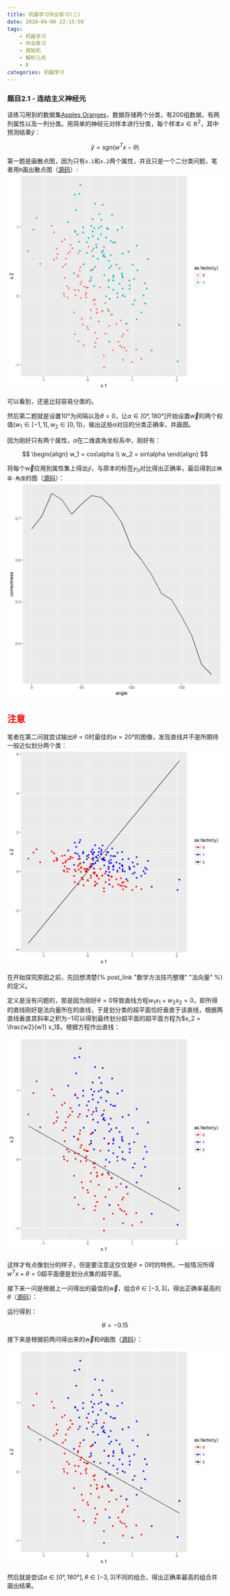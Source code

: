 ```yaml
---
title: 机器学习作业练习(二)
date: 2018-04-06 22:15:59
tags:
	- 机器学习
	- 作业练习
	- 感知机
	- 解析几何
	- R
categories:	机器学习
---
```


### 题目2.1 - 连结主义神经元

该练习用到的数据集[Apples Oranges](https://raw.githubusercontent.com/CFWLoader/supreme-bassoon/master/MachineIntelligence/datasets/applesOranges.csv)，数据存储两个分类，有200组数据，有两列属性以及一列分类。用简单的神经元对样本进行分类，每个样本$x\in \mathbb{R}^2$，其中预测结果$\hat{y}$：

$$
\hat{y} = sgn(w^T x - \theta)
$$

第一题是画散点图，因为只有`x.1`和`x.2`两个属性，并且只是一个二分类问题，笔者用`R`画出散点图（[源码](https://github.com/CFWLoader/supreme-bassoon/blob/master/MachineIntelligence/e2/e2-1a.R)）:
![](机器学习作业练习-二/e2-1a.png)

可以看到，还是比较容易分类的。

然后第二题就是设置10°为间隔以及$\theta = 0$，让$\alpha\in [0°, 180°]$开始设置$\vec{w}$的两个权值$(w_1\in [-1,1], w_2\in [0, 1])$，输出这些$\alpha$对应的分类正确率，并画图。

因为刚好只有两个属性，$\alpha$在二维直角坐标系中，刚好有：

$$
\begin{align}
w_1 = cos\alpha \\
w_2 = sin\alpha
\end{align}
$$

将每个$\vec{w}$应用到属性集上得出$\hat{y}$，与原本的标签$y_0$对比得出正确率，最后得到`正确率-角度`的图（[源码](https://github.com/CFWLoader/supreme-bassoon/blob/master/MachineIntelligence/e2/e2-1b.R)）：
![](机器学习作业练习-二/e2-1b_cor-angle.png)

## <font color="red">注意</font>

笔者在第二问就尝试输出$\theta = 0$时最佳的$\alpha=20°$的图像，发现直线并不是所期待一般近似划分两个类：
![](机器学习作业练习-二/e2-1b_wrg.png)

在开始探究原因之前，先回想清楚{% post_link "数学方法技巧整理" "法向量" %}的定义。

定义是没有问题的，那是因为刚好$\theta = 0$导致直线方程$w_1 x_1 + w_2 x_2 = 0$，即所得的直线刚好是法向量所在的直线，于是划分类的超平面恰好垂直于该直线，根据两直线垂直其斜率之积为$-1$可以得到最终划分超平面的超平面方程为$x_2 = \frac{w2}{w1} x_1$，根据方程作出直线：

![](机器学习作业练习-二/e2-1b.png)

这样才有点像划分的样子，但是要注意这仅仅是$\theta = 0$时的特例，一般情况所得$w^T x + \theta = 0$超平面便是划分点集的超平面。

接下来一问是根据上一问得出的最佳的$\vec{w}$，组合$\theta\in [-3,3]$，得出正确率最高的$\theta$（[源码](https://github.com/CFWLoader/supreme-bassoon/blob/master/MachineIntelligence/e2/e2-1c.R)）：

运行得到：

$$
\theta = -0.15
$$

接下来是根据前两问得出来的$\vec{w}$和$\theta$画图（[源码](https://github.com/CFWLoader/supreme-bassoon/blob/master/MachineIntelligence/e2/e2-1d.R)）：

![](机器学习作业练习-二/e2-1d.png)

然后就是尝试$\alpha\in [0°, 180°], \theta\in[-3,3]$不同的组合，得出正确率最高的组合并画出结果。
